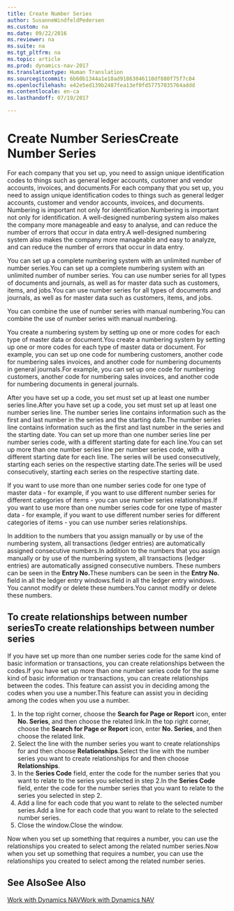 ```yaml
---
title: Create Number Series
author: SusanneWindfeldPedersen
ms.custom: na
ms.date: 09/22/2016
ms.reviewer: na
ms.suite: na
ms.tgt_pltfrm: na
ms.topic: article
ms.prod: dynamics-nav-2017
ms.translationtype: Human Translation
ms.sourcegitcommit: 6b60b1344a1e18ad91863046110df880f75f7c04
ms.openlocfilehash: e42e5ed139b2487fea13ef0fd57757035764addd
ms.contentlocale: en-ca
ms.lasthandoff: 07/19/2017

---
```


# <a name="create-number-series"></a><span data-ttu-id="d8a97-102">Create Number Series</span><span class="sxs-lookup"><span data-stu-id="d8a97-102">Create Number Series</span></span>

<span data-ttu-id="d8a97-103">For each company that you set up, you need to assign unique identification codes to things such as general ledger accounts, customer and vendor accounts, invoices, and documents.</span><span class="sxs-lookup"><span data-stu-id="d8a97-103">For each company that you set up, you need to assign unique identification codes to things such as general ledger accounts, customer and vendor accounts, invoices, and documents.</span></span> <span data-ttu-id="d8a97-104">Numbering is important not only for identification.</span><span class="sxs-lookup"><span data-stu-id="d8a97-104">Numbering is important not only for identification.</span></span> <span data-ttu-id="d8a97-105">A well-designed numbering system also makes the company more manageable and easy to analyse, and can reduce the number of errors that occur in data entry.</span><span class="sxs-lookup"><span data-stu-id="d8a97-105">A well-designed numbering system also makes the company more manageable and easy to analyze, and can reduce the number of errors that occur in data entry.</span></span>

<span data-ttu-id="d8a97-106">You can set up a complete numbering system with an unlimited number of number series.</span><span class="sxs-lookup"><span data-stu-id="d8a97-106">You can set up a complete numbering system with an unlimited number of number series.</span></span> <span data-ttu-id="d8a97-107">You can use number series for all types of documents and journals, as well as for master data such as customers, items, and jobs.</span><span class="sxs-lookup"><span data-stu-id="d8a97-107">You can use number series for all types of documents and journals, as well as for master data such as customers, items, and jobs.</span></span>

<span data-ttu-id="d8a97-108">You can combine the use of number series with manual numbering.</span><span class="sxs-lookup"><span data-stu-id="d8a97-108">You can combine the use of number series with manual numbering.</span></span>

<span data-ttu-id="d8a97-109">You create a numbering system by setting up one or more codes for each type of master data or document.</span><span class="sxs-lookup"><span data-stu-id="d8a97-109">You create a numbering system by setting up one or more codes for each type of master data or document.</span></span> <span data-ttu-id="d8a97-110">For example, you can set up one code for numbering customers, another code for numbering sales invoices, and another code for numbering documents in general journals.</span><span class="sxs-lookup"><span data-stu-id="d8a97-110">For example, you can set up one code for numbering customers, another code for numbering sales invoices, and another code for numbering documents in general journals.</span></span>

<span data-ttu-id="d8a97-111">After you have set up a code, you set must set up at least one number series line.</span><span class="sxs-lookup"><span data-stu-id="d8a97-111">After you have set up a code, you set must set up at least one number series line.</span></span> <span data-ttu-id="d8a97-112">The number series line contains information such as the first and last number in the series and the starting date.</span><span class="sxs-lookup"><span data-stu-id="d8a97-112">The number series line contains information such as the first and last number in the series and the starting date.</span></span> <span data-ttu-id="d8a97-113">You can set up more than one number series line per number series code, with a different starting date for each line.</span><span class="sxs-lookup"><span data-stu-id="d8a97-113">You can set up more than one number series line per number series code, with a different starting date for each line.</span></span> <span data-ttu-id="d8a97-114">The series will be used consecutively, starting each series on the respective starting date.</span><span class="sxs-lookup"><span data-stu-id="d8a97-114">The series will be used consecutively, starting each series on the respective starting date.</span></span>

<span data-ttu-id="d8a97-115">If you want to use more than one number series code for one type of master data - for example, if you want to use different number series for different categories of items - you can use number series relationships.</span><span class="sxs-lookup"><span data-stu-id="d8a97-115">If you want to use more than one number series code for one type of master data - for example, if you want to use different number series for different categories of items - you can use number series relationships.</span></span>

<span data-ttu-id="d8a97-116">In addition to the numbers that you assign manually or by use of the numbering system, all transactions (ledger entries) are automatically assigned consecutive numbers.</span><span class="sxs-lookup"><span data-stu-id="d8a97-116">In addition to the numbers that you assign manually or by use of the numbering system, all transactions (ledger entries) are automatically assigned consecutive numbers.</span></span> <span data-ttu-id="d8a97-117">These numbers can be seen in the **Entry No.**</span><span class="sxs-lookup"><span data-stu-id="d8a97-117">These numbers can be seen in the **Entry No.**</span></span> <span data-ttu-id="d8a97-118">field in all the ledger entry windows.</span><span class="sxs-lookup"><span data-stu-id="d8a97-118">field in all the ledger entry windows.</span></span> <span data-ttu-id="d8a97-119">You cannot modify or delete these numbers.</span><span class="sxs-lookup"><span data-stu-id="d8a97-119">You cannot modify or delete these numbers.</span></span>

## <a name="to-create-relationships-between-number-series"></a><span data-ttu-id="d8a97-120">To create relationships between number series</span><span class="sxs-lookup"><span data-stu-id="d8a97-120">To create relationships between number series</span></span>
<span data-ttu-id="d8a97-121">If you have set up more than one number series code for the same kind of basic information or transactions, you can create relationships between the codes.</span><span class="sxs-lookup"><span data-stu-id="d8a97-121">If you have set up more than one number series code for the same kind of basic information or transactions, you can create relationships between the codes.</span></span> <span data-ttu-id="d8a97-122">This feature can assist you in deciding among the codes when you use a number.</span><span class="sxs-lookup"><span data-stu-id="d8a97-122">This feature can assist you in deciding among the codes when you use a number.</span></span>

1. <span data-ttu-id="d8a97-123">In the top right corner, choose the **Search for Page or Report** icon, enter **No. Series**, and then choose the related link.</span><span class="sxs-lookup"><span data-stu-id="d8a97-123">In the top right corner, choose the **Search for Page or Report** icon, enter **No. Series**, and then choose the related link.</span></span>
2. <span data-ttu-id="d8a97-124">Select the line with the number series you want to create relationships for and then choose **Relationships**.</span><span class="sxs-lookup"><span data-stu-id="d8a97-124">Select the line with the number series you want to create relationships for and then choose **Relationships**.</span></span>
3. <span data-ttu-id="d8a97-125">In the **Series Code** field, enter the code for the number series that you want to relate to the series you selected in step 2.</span><span class="sxs-lookup"><span data-stu-id="d8a97-125">In the **Series Code** field, enter the code for the number series that you want to relate to the series you selected in step 2.</span></span>
4. <span data-ttu-id="d8a97-126">Add a line for each code that you want to relate to the selected number series.</span><span class="sxs-lookup"><span data-stu-id="d8a97-126">Add a line for each code that you want to relate to the selected number series.</span></span>
5. <span data-ttu-id="d8a97-127">Close the window.</span><span class="sxs-lookup"><span data-stu-id="d8a97-127">Close the window.</span></span>

<span data-ttu-id="d8a97-128">Now when you set up something that requires a number, you can use the relationships you created to select among the related number series.</span><span class="sxs-lookup"><span data-stu-id="d8a97-128">Now when you set up something that requires a number, you can use the relationships you created to select among the related number series.</span></span>

## <a name="see-also"></a><span data-ttu-id="d8a97-129">See Also</span><span class="sxs-lookup"><span data-stu-id="d8a97-129">See Also</span></span>
[<span data-ttu-id="d8a97-130">Work with Dynamics NAV</span><span class="sxs-lookup"><span data-stu-id="d8a97-130">Work with Dynamics NAV</span></span>](ui-work-product.md)

